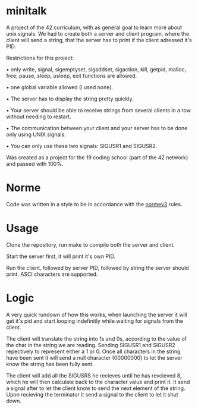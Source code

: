 # minitalk

A project of the 42 curriculum, with as general goal to learn more about unix signals. We had to create both a server and client program, where the client will send a string, that the server has to print if the client adressed it's PID.

Restrictions for this project:

• only write, signal, sigemptyset, sigaddset, sigaction, kill, getpid, malloc, free, pause, sleep, usleep, exit functions are allowed.

• one global variable allowed (I used none).

• The server has to display the string pretty quickly. 

• Your server should be able to receive strings from several clients in a row without
needing to restart.

• The communication between your client and your server has to be done only using
UNIX signals.

• You can only use these two signals: SIGUSR1 and SIGUSR2.

Was created as a project for the 19 coding school (part of the 42 network) and passed with 100%.

# Norme

Code was written in a style to be in accordance with the [normev3](https://github.com/42School/norminette) rules.

# Usage

Clone the repository, run make to compile both the server and client.

Start the server first, it will print it's own PID.

Run the client, followed by server PID, followed by string the server should print. ASCI characters are supported.

# Logic

A very quick rundown of how this works, when launching the server it will get it's pid and start looping indefinitly while waiting for signals from the client.

The client will translate the string into 1s and 0s, according to the value of the char in the string we are reading. Sending SIGUSR1 and SIGUSR2 repectively to represent either a 1 or 0.
Once all characters in the string have been sent it will send a null character (00000000) to let the server know the string has been fully sent.

The client will add all the SIGUSRS he recieves until he has revcieved 8, which he will then calculate back to the character value and print it. It send a signal after to let the client know to send the next element of the string.
Upon recieving the terminator it send a signal to the client to let it shut down.
